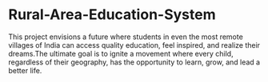 # Rural-Area-Education-System
This project envisions a future where students in even the most remote villages of India can access quality education, feel inspired,  and realize their dreams.The ultimate goal is to ignite a movement where every child, regardless of their geography, has the opportunity to  learn, grow, and lead a better life.
